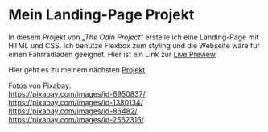 # Mein Landing-Page Projekt
In diesem Projekt von <em>„The Odin Project“</em> erstelle ich eine Landing-Page mit HTML und CSS. Ich benutze Flexbox zum styling und die Webseite wäre für einen Fahrradladen geeignet. Hier ist ein Link zur [Live Preview](https://tomsoerr.github.io/odin-landing-page/)

Hier geht es zu meinem nächsten [Projekt](https://tomsoerr.github.io/odin-rock-paper-scissors/)

Fotos von Pixabay: <br>
https://pixabay.com/images/id-6950837/ <br>
https://pixabay.com/images/id-1380134/ <br>
https://pixabay.com/images/id-86482/ <br>
https://pixabay.com/images/id-2562316/ <br>
